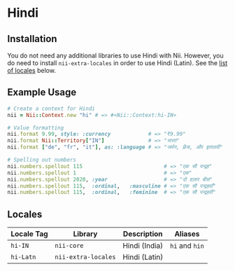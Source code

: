 <!-- This file has been generated. Source: languages/_template.md.erb -->

# Hindi

## Installation

You do not need any additional libraries to use Hindi with Nii.
However, you do need to install `nii-extra-locales` in order to use Hindi (Latin).
See the [list of locales](#locales) below.

## Example Usage

``` ruby
# Create a context for Hindi
nii = Nii::Context.new "hi" # => #<Nii::Context:hi-IN>

# Value formatting
nii.format 9.99, style: :currency            # => "₹9.99"
nii.format Nii::Territory["IN"]              # => "भारत"
nii.format ["de", "fr", "it"], as: :language # => "जर्मन, फ़्रेंच, और इतालवी"

# Spelling out numbers
nii.numbers.spellout 115                          # => "एक सौ पन्द्रह"
nii.numbers.spellout 1                            # => "एक"
nii.numbers.spellout 2020, :year                  # => "दो हज़ार बीस"
nii.numbers.spellout 115,  :ordinal,   :masculine # => "एक सौ पन्द्रहवाँ"
nii.numbers.spellout 115,  :ordinal,   :feminine  # => "एक सौ पन्द्रहवी"
```


## Locales

<table>
  <thead>
    <tr>
      <th>Locale Tag</th>
      <th>Library</th>
      <th>Description</th>
      <th>Aliases</th>
    </tr>
  </thead>
  <tbody>
    <tr>
      <td><code>hi-IN</code></td>
      <td><code>nii-core</code></td>
      <td>Hindi (India)</td>
      <td><code>hi</code> and <code>hin</code></td>
    </tr>
    <tr>
      <td><code>hi-Latn</code></td>
      <td><code>nii-extra-locales</code></td>
      <td>Hindi (Latin)</td>
      <td></td>
    </tr>
  </tbody>
</table>

